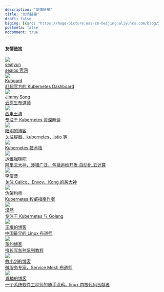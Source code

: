 ```yaml
---
description: "友情链接"
title: "友情链接"
draft: false
bigimg: [{src: "https://hugo-picture.oss-cn-beijing.aliyuncs.com/blog/2019-04-27-080627.jpg"}]
postmeta: false
nocomment: true
---
```


<div class="sidebar-block">
  <h4 class="sidebar-title">友情链接</h4>
  <div class="frienddiv">
    <div class="frienddivleft">
      <img class="myfriend" src="https://hugo-picture.oss-cn-beijing.aliyuncs.com/blog/2019-08-27-044824.jpg">
    </div>
    <div class="frienddivright">
      <a target="_blank" href="https://sealyun.com" title="sealyun" class="friendurl">sealyun<br><span class="link-description">sealos 官网</span></a>
    </div>
  </div>
    <div class="frienddiv">
    <div class="frienddivleft">
      <img class="myfriend" src="https://hugo-picture.oss-cn-beijing.aliyuncs.com/2019-10-18-091216.jpg">
    </div>
    <div class="frienddivright">
      <a target="_blank" href="https://kuboard.cn/" title="sealyun" class="friendurl">Kuboard<br><span class="link-description">赶超官方的 Kubernetes Dashboard</span></a>
    </div>
  </div>
  <div class="frienddiv">
    <div class="frienddivleft">
      <img class="myfriend" src="https://hugo-picture.oss-cn-beijing.aliyuncs.com/images/avatar-icon.png">
    </div>
    <div class="frienddivright">
      <a target="_blank" href="https://jimmysong.io/" title="Jimmy Song" class="friendurl">Jimmy Song<br><span class="link-description">云原生布道师</span></a>
    </div>
  </div>
  <div class="frienddiv">
    <div class="frienddivleft">
      <img class="myfriend" src="https://hugo-picture.oss-cn-beijing.aliyuncs.com/blog/2019-06-21-050658.jpg">
    </div>
    <div class="frienddivright">
      <a target="_blank" href="https://my.oschina.net/jxcdwangtao" title="西电王涛" class="friendurl">西电王涛<br><span class="link-description">专注于 Kubernetes 资深解读</span></a>
    </div>
  </div>
  <div class="frienddiv">
    <div class="frienddivleft">
      <img class="myfriend" src="https://hugo-picture.oss-cn-beijing.aliyuncs.com/blog/2019-06-03-060644.jpg">
    </div>
    <div class="frienddivright">
      <a target="_blank" href="https://www.qikqiak.com/" title="阳明的博客" class="friendurl">阳明的博客<br><span class="link-description">关注容器、kubernetes、istio 等</span></a>
    </div>
  </div>
  <div class="frienddiv">
    <div class="frienddivleft">
      <img class="myfriend" src="view-source:https://images.k8stech.net/k8stech.jpg">
    </div>
    <div class="frienddivright">
      <a target="_blank" href="https://www.k8stech.net/" title="Kubernetes 技术栈" class="friendurl">Kubernetes 技术栈<br><span class="link-description"></span></a>
    </div>
  </div>
  <div class="frienddiv">
    <div class="frienddivleft">
      <img class="myfriend" src="view-source:https://blz.nosdn.127.net/sre/images/favicon.ico">
    </div>
    <div class="frienddivright">
      <a target="_blank" href="https://ops-coffee.cn/" title="运维咖啡吧" class="friendurl">运维咖啡吧<br><span class="link-description">阿里云大神，涉猎广泛，包括运维开发,自动化,云计算</span></a>
    </div>
  </div>
  <div class="frienddiv">
    <div class="frienddivleft">
      <img class="myfriend" src="https://www.lijiaocn.com/favicon.ico">
    </div>
    <div class="frienddivright">
      <a target="_blank" href="https://www.lijiaocn.com/" title="李佶澳" class="friendurl">李佶澳<br><span class="link-description">关注 Calico、Envoy、Kong
的某大神</span></a>
    </div>
  </div>
  <div class="frienddiv">
    <div class="frienddivleft">
      <img class="myfriend" src="https://blog.fleeto.us/img/icon.png">
    </div>
    <div class="frienddivright">
      <a target="_blank" href="https://blog.fleeto.us/" title="伪架构师" class="friendurl">伪架构师<br><span class="link-description">Kubernetes 权威指南作者</span></a>
    </div>
  </div>
  <div class="frienddiv">
    <div class="frienddivleft">
      <img class="myfriend" src="https://hugo-picture.oss-cn-beijing.aliyuncs.com/images/moran.ico">
    </div>
    <div class="frienddivright">
      <a target="_blank" href="https://mritd.me/" title="漠然" class="friendurl">漠然<br><span class="link-description">专注于 Kubernetes 与 Golang</span></a>
    </div>
  </div>
  <div class="frienddiv">
    <div class="frienddivleft">
      <img class="myfriend" src="https://hugo-picture.oss-cn-beijing.aliyuncs.com/blog/2019-08-30-064911.jpg">
    </div>
    <div class="frienddivright">
      <a target="_blank" href="http://www.yinwang.org/" title="王垠的博客" class="friendurl">王垠的博客<br><span class="link-description">中国最早的 Linux 布道师</span></a>
    </div>
  </div>
  <div class="frienddiv">
    <div class="frienddivleft">
      <img class="myfriend" src="https://hugo-picture.oss-cn-beijing.aliyuncs.com/blog/2019-08-30-065121.jpg">
    </div>
    <div class="frienddivright">
      <a target="_blank" href="http://bk.poph163.com/" title="董的博客" class="friendurl">董的博客<br><span class="link-description">擅长写各种系列教程</span></a>
    </div>
  </div>
  <div class="frienddiv">
    <div class="frienddivleft">
      <img class="myfriend" src="https://skyao.io/author/admin/avatar_hu9a83e0c939e89f8fc21c055e7cf31202_45777_250x250_fill_q75_box_center.jpg">
    </div>
    <div class="frienddivright">
      <a target="_blank" href="https://skyao.io/" title="敖小剑的博客" class="friendurl">敖小剑的博客<br><span class="link-description">微服务专家，Service Mesh 布道师</span></a>
    </div>
  </div>
  <div class="frienddiv">
    <div class="frienddivleft">
      <img class="myfriend" src="https://nanxiao.me/wp-content/uploads/2016/08/cropped-freebsd-logo-192x192.jpg">
    </div>
    <div class="frienddivright">
      <a target="_blank" href="https://nanxiao.me/" title="肖楠的博客" class="friendurl">肖楠的博客<br><span class="link-description">一个系统软件工程师的随手涂鸦，linux 内核代码贡献者</span></a>
    </div>
  </div>
</div>
